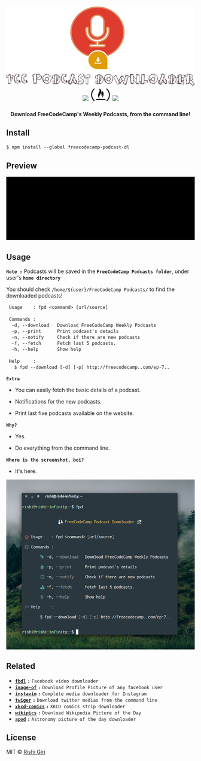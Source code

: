 <h1 align="center">
	<br>
	<img width="600px" src="https://raw.githubusercontent.com/CodeDotJS/freecodecamp-podcast-dl/master/media/text4268.png">
	<br>
	<img src="https://travis-ci.org/CodeDotJS/freecodecamp-podcast-dl.svg?branch=master"> <img width="50" src="https://raw.githubusercontent.com/rishigiridotcom/rishigiri.com/85127c8509f304717112fc156febec6481ad286c/github/freecodecamp.png">  <img src="https://img.shields.io/badge/code_style-XO-5ed9c7.svg">
	<br>
</h1>

<p align="center"><b>Download FreeCodeCamp's Weekly Podcasts, from the command line!</b></p>

## Install

```
$ npm install --global freecodecamp-podcast-dl
```

## Preview

<p align="center"><img src="https://raw.githubusercontent.com/CodeDotJS/freecodecamp-podcast-dl/master/media/ezgif-5-9049a3bcca.gif"></p>

## Usage

__`Note :`__ Podcasts will be saved in the __`FreeCodeCamp Podcasts folder`__, under user's __`home directory`__

You should check `/home/${user}/FreeCodeCamp Podcasts/` to find the downloaded podcasts!

```
 Usage    : fpd <command> [url/source]

 Commands :
  -d, --download   Download FreeCodeCamp Weekly Podcasts
  -p, --print      Print podcast's details
  -n, --notify     Check if there are new podcasts
  -f, --fetch      Fetch last 5 podcasts.
  -h, --help       Show help

 Help     :
   $ fpd --download [-d] [-p] http://freecodecamp..com/ep-7..

```

__`Extra`__

- You can easily fetch the basic details of a podcast.

- Notifications for the new podcasts.

- Print last five podcasts available on the website.

__`Why?`__

- Yes.

- Do everything from the command line.

__`Where is the screenshot, boi?`__

- It's here.

<p align="center">
	<img src="https://raw.githubusercontent.com/CodeDotJS/freecodecamp-podcast-dl/master/media/fccpd.png">
</p>

## Related

- __[`fbdl`](https://github.com/CodeDotJS/fbdl)__ __`:`__ `Facebook video downloader`
- __[`image-of`](https://github.com/CodeDotJS/image-of)__ __`:`__ `Download Profile Picture of any facebook user`
- __[`instavim`](https://github.com/CodeDotJS/instavim)__ __`:`__ `Complete media downloader for Instagram`
- __[`twiger`](https://github.com/CodeDotJS/twiger)__ __`:`__ `Download twitter medias from the command line`
- __[`xkcd-comics`](https://github.com/CodeDotJS/xkcd-comics)__ __`:`__ `XKCD comics strip downloader`
- __[`wikipics`](https://github.com/CodeDotJS/wikipics)__ __`:`__ `Download Wikipedia Picture of the Day`
- __[`apod`](https://github.com/CodeDotJS/apod)__ __`:`__ `Astronomy picture of the day downloader`

## License

MIT &copy; [Rishi Giri](http://rishigiri.ml)
